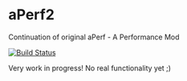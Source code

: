 # aPerf2
Continuation of original aPerf - A Performance Mod

[![Build Status](https://img.shields.io/travis/MyEssentials/aPerf2.svg)](https://travis-ci.org/MyEssentials/aPerf2)

Very work in progress! No real functionality yet ;)
